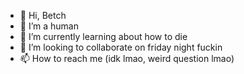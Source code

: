 - 👋 Hi, Betch
- 👀 I’m a human
- 🌱 I’m currently learning about how to die
- 💞️ I’m looking to collaborate on friday night fuckin
- 📫 How to reach me (idk lmao, weird question lmao)

